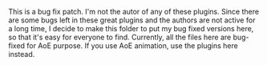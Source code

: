 This is a bug fix patch. I'm not the autor of any of these plugins.
Since there are some bugs left in these great plugins and the authors are not active for a long time, I decide to make this folder to put my bug fixed versions here, so that it's easy for everyone to find.
Currently, all the files here are bug-fixed for AoE purpose. If you use AoE animation, use the plugins here instead.
